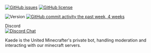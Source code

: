 [![GitHub issues](https://img.shields.io/github/issues/united-minecrafters/kaede)](https://github.com/united-minecrafters/kaede/issues)
[![GitHub license](https://img.shields.io/badge/license-GPL%20v3-yellow)](https://github.com/united-minecrafters/kaede/blob/master/LICENSE.md)

![Version](https://badge.fury.io/gh/united-minecrafters%2Fkaede.svg) [![GitHub commit activity the past week, 4 weeks](https://img.shields.io/github/commit-activity/m/united-minecrafters/kaede.svg?style=flat)]()


Discord<br>
[![Discord Chat](https://img.shields.io/discord/586199960198971409.svg)](https://discord.gg/8kqXGHp)

Kaede is the United Minecrafter's private bot, handling moderation and interacting with our minecraft servers.
